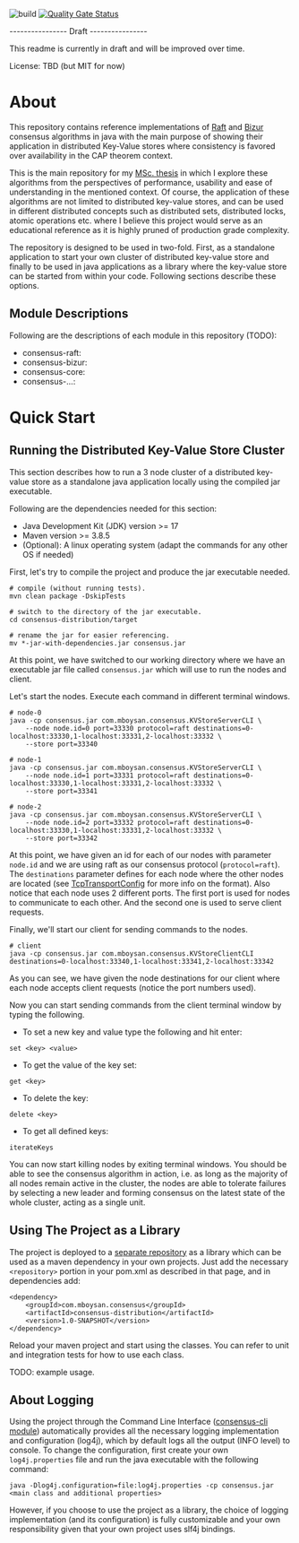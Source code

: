 ![build](https://github.com/mboysan/consensus/actions/workflows/build.yml/badge.svg)
[![Quality Gate Status](https://sonarcloud.io/api/project_badges/measure?project=mboysan_consensus&metric=alert_status)](https://sonarcloud.io/dashboard?id=mboysan_consensus)

---------------- Draft ----------------

This readme is currently in draft and will be improved over time.

License: TBD (but MIT for now)

# About

This repository contains reference implementations of [Raft](https://raft.github.io/raft.pdf) and [Bizur](https://arxiv.org/pdf/1702.04242.pdf)
consensus algorithms in java with the main purpose of showing their application in distributed Key-Value stores
where consistency is favored over availability in the CAP theorem context.

This is the main repository for my [MSc. thesis](TODO://attach_relevant_papers) 
in which I explore these algorithms from the perspectives of performance, usability and ease of understanding in the 
mentioned context. Of course, the application of these algorithms are not limited to distributed key-value stores, and 
can be used in different distributed concepts such as distributed sets, distributed locks, atomic operations etc. where 
I believe this project would serve as an educational reference as it is highly pruned of production grade complexity.

The repository is designed to be used in two-fold. First, as a standalone application to start your own cluster of
distributed key-value store and finally to be used in java applications as a library where the key-value store can
be started from within your code. Following sections describe these options.

## Module Descriptions

Following are the descriptions of each module in this repository (TODO):
- consensus-raft:
- consensus-bizur:
- consensus-core:
- consensus-...:

# Quick Start

## Running the Distributed Key-Value Store Cluster

This section describes how to run a 3 node cluster of a distributed key-value store as a standalone java application
locally using the compiled jar executable.

Following are the dependencies needed for this section:
- Java Development Kit (JDK) version >= 17
- Maven version >= 3.8.5
- (Optional): A linux operating system (adapt the commands for any other OS if needed)

First, let's try to compile the project and produce the jar executable needed.
```
# compile (without running tests).
mvn clean package -DskipTests

# switch to the directory of the jar executable.
cd consensus-distribution/target

# rename the jar for easier referencing.
mv *-jar-with-dependencies.jar consensus.jar
```
At this point, we have switched to our working directory where we have an executable jar file called `consensus.jar` 
which will use to run the nodes and client.

Let's start the nodes. Execute each command in different terminal windows.

```
# node-0
java -cp consensus.jar com.mboysan.consensus.KVStoreServerCLI \
    --node node.id=0 port=33330 protocol=raft destinations=0-localhost:33330,1-localhost:33331,2-localhost:33332 \
    --store port=33340

# node-1
java -cp consensus.jar com.mboysan.consensus.KVStoreServerCLI \
    --node node.id=1 port=33331 protocol=raft destinations=0-localhost:33330,1-localhost:33331,2-localhost:33332 \
    --store port=33341

# node-2
java -cp consensus.jar com.mboysan.consensus.KVStoreServerCLI \
    --node node.id=2 port=33332 protocol=raft destinations=0-localhost:33330,1-localhost:33331,2-localhost:33332 \
    --store port=33342
```
At this point, we have given an id for each of our nodes with parameter `node.id` and we are using raft as our consensus
protocol (`protocol=raft`). The `destinations` parameter defines for each node where the other nodes are located
(see [TcpTransportConfig](./consensus-network/src/main/java/com/mboysan/consensus/configuration/TcpTransportConfig.java)
for more info on the format). Also notice that each node uses 2 different ports. The first port is used for nodes to 
communicate to each other. And the second one is used to serve client requests.

Finally, we'll start our client for sending commands to the nodes.

```
# client
java -cp consensus.jar com.mboysan.consensus.KVStoreClientCLI destinations=0-localhost:33340,1-localhost:33341,2-localhost:33342
```
As you can see, we have given the node destinations for our client where each node accepts client requests (notice the
port numbers used).

Now you can start sending commands from the client terminal window by typing the following.
- To set a new key and value type the following and hit enter:
```
set <key> <value>
```
- To get the value of the key set:
```
get <key>
```
- To delete the key:
```
delete <key>
```
- To get all defined keys:
```
iterateKeys
```

You can now start killing nodes by exiting terminal windows. You should be able to see the consensus algorithm
in action, i.e. as long as the majority of all nodes remain active in the cluster, the nodes are able to tolerate
failures by selecting a new leader and forming consensus on the latest state of the whole cluster, acting as a single 
unit.

## Using The Project as a Library

The project is deployed to a [separate repository](https://github.com/mboysan/mvn-repo) as a library which can be 
used as a maven dependency in your own projects. Just add the necessary `<repository>` portion in your pom.xml
as described in that page, and in dependencies add:
```
<dependency>
    <groupId>com.mboysan.consensus</groupId>
    <artifactId>consensus-distribution</artifactId>
    <version>1.0-SNAPSHOT</version>
</dependency>
```
Reload your maven project and start using the classes. You can refer to unit and integration tests for how to use
each class.

TODO: example usage.

## About Logging

Using the project through the Command Line Interface ([consensus-cli module](consensus-cli)) automatically provides all
the necessary logging implementation and configuration (log4j), which by default logs all the output (INFO level) 
to console. To change the configuration, first create your own `log4j.properties` file and run the java executable 
with the following command:

```
java -Dlog4j.configuration=file:log4j.properties -cp consensus.jar <main class and additional properties>
```

However, if you choose to use the project as a library, the choice of logging implementation (and its configuration) is 
fully customizable and your own responsibility given that your own project uses slf4j bindings.
